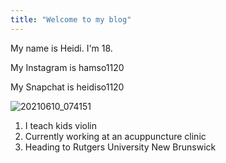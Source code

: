 ```yaml
---
title: "Welcome to my blog"
---
```


My name is Heidi. I'm 18.

My Instagram is hamso1120

My Snapchat is heidiso1120

![20210610_074151](https://user-images.githubusercontent.com/105436762/168094067-2316f1c9-524e-4979-b7f2-390f3f0270ef.jpg)

1) I teach kids violin 
2) Currently working at an acuppuncture clinic
3) Heading to Rutgers University New Brunswick
